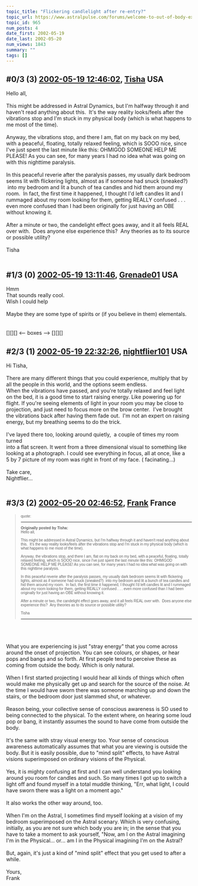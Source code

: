 ```yaml
---
topic_title: "Flickering candlelight after re-entry?"
topic_url: https://www.astralpulse.com/forums/welcome-to-out-of-body-experiences!/flickering-candlelight-after-re-entry
topic_id: 965
num_posts: 4
date_first: 2002-05-19
date_last: 2002-05-20
num_views: 1843
summary: ""
tags: []
---
```


## \#0/3 (3) [2002-05-19 12:46:02](https://www.astralpulse.com/forums/index.php?msg=116703), [Tisha](https://www.astralpulse.com/forums/profile/?u=594) USA ##
<section>
Hello all,
<br>
<br>
This might be addressed in Astral Dynamics, but I'm halfway through it and haven't read anything about this.  It's the way reality looks/feels after the vibrations stop and I'm stuck in my physical body (which is what happens to me most of the time).
<br>
<br>
Anyway, the vibrations stop, and there I am, flat on my back on my bed, with a peaceful, floating, totally relaxed feeling, which is SOOO nice, since I've just spent the last minute like this:
<font face="Impact">
</font>
OHMIGOD SOMEONE HELP ME PLEASE!
<font face="Times New Roman">
</font>
<font color="black">
</font>
As you can see, for many years I had no idea what was going on with this nighttime paralysis.
<br>
<br>
In this peaceful reverie after the paralysis passes, my usually dark bedroom seems lit with flickering lights, almost as if someone had snuck (sneaked?)  into my bedroom and lit a bunch of tea candles and hid them around my room.  In fact, the first time it happened, I thought I'd left candles lit and I rummaged about my room looking for them, getting REALLY confused . . . even more confused than I had been originally for just having an OBE without knowing it.
<br>
<br>
After a minute or two, the candelight effect goes away, and it all feels REAL over with.  Does anyone else experience this?  Any theories as to its source or possible utility?
<br>
<br>
Tisha
<br>
<br>
</section>

## \#1/3 (0) [2002-05-19 13:11:46](https://www.astralpulse.com/forums/index.php?msg=5230), [Grenade01](https://www.astralpulse.com/forums/profile/?u=446) USA ##
<section>
Hmm
<br>
That sounds really cool.
<br>
Wish I could help
<br>
<br>
Maybe they are some type of spirits or (if you believe in them) elementals.
<br>
<br>
<br>
[][][] &lt;-- boxes --&gt; [][][]
</section>

## \#2/3 (1) [2002-05-19 22:32:26](https://www.astralpulse.com/forums/index.php?msg=5250), [nightflier101](https://www.astralpulse.com/forums/profile/?u=495) USA ##
<section>
Hi Tisha,
<br>
<br>
There are many different things that you could experience, multiply that by
<br>
all the people in this world, and the options seem endless.
<br>
When the vibrations have passed, and you're totally relaxed and feel light
<br>
on the bed, it is a good time to start raising energy. Like powering up for
<br>
flight. If you're seeing elements of light in your room you may be close to
<br>
projection, and just need to focus more on the brow center.  I've brought
<br>
the vibrations back after having them fade out.  I'm not an expert on raising
<br>
energy, but my breathing seems to do the trick.
<br>
<br>
I've layed there too, looking around quietly,  a couple of times my room turned
<br>
into a flat screen. It went from a three dimensional visual to something like
<br>
looking at a photograph. I could see everything in focus, all at once, like a
<br>
5 by 7 picture of my room was right in front of my face. ( facinating...)
<br>
<br>
Take care,
<br>
Nightflier...
<br>
<br>
</section>

## \#3/3 (2) [2002-05-20 02:46:52](https://www.astralpulse.com/forums/index.php?msg=5264), [Frank](https://www.astralpulse.com/forums/profile/?u=359) France ##
<section>
<blockquote id="quote">
 <font face='"Arial"' id="quote" size="1">
  quote:
  <hr height="1" id="quote" noshade=""/>
  <b>
   Originally posted by Tisha:
  </b>
  <br>
  Hello all,
  <br>
  <br>
  This might be addressed in Astral Dynamics, but I'm halfway through it and haven't read anything about this.  It's the way reality looks/feels after the vibrations stop and I'm stuck in my physical body (which is what happens to me most of the time).
  <br>
  <br>
  Anyway, the vibrations stop, and there I am, flat on my back on my bed, with a peaceful, floating, totally relaxed feeling, which is SOOO nice, since I've just spent the last minute like this:
  <font face="Impact">
  </font>
  OHMIGOD SOMEONE HELP ME PLEASE!
  <font face="Times New Roman">
  </font>
  <font color="black">
  </font>
  As you can see, for many years I had no idea what was going on with this nighttime paralysis.
  <br>
  <br>
  In this peaceful reverie after the paralysis passes, my usually dark bedroom seems lit with flickering lights, almost as if someone had snuck (sneaked?)  into my bedroom and lit a bunch of tea candles and hid them around my room.  In fact, the first time it happened, I thought I'd left candles lit and I rummaged about my room looking for them, getting REALLY confused . . . even more confused than I had been originally for just having an OBE without knowing it.
  <br>
  <br>
  After a minute or two, the candelight effect goes away, and it all feels REAL over with.  Does anyone else experience this?  Any theories as to its source or possible utility?
  <br>
  <br>
  Tisha
  <br>
  <hr height="1" id="quote" noshade=""/>
 </font>
</blockquote>
<br>
<br>
<br>
What you are experiencing is just "stray energy" that you come across around the onset of projection. You can see colours, or shapes, or hear pops and bangs and so forth. At first people tend to perceive these as coming from outside the body. Which is only natural.
<br>
<br>
When I first started projecting I would hear all kinds of things which often would make me physically get up and search for the source of the noise. At the time I would have sworn there was someone marching up and down the stairs, or the bedroom door just slammed shut, or whatever.
<br>
<br>
Reason being, your collective sense of conscious awareness is SO used to being connected to the physical. To the extent where, on hearing some loud pop or bang, it instantly assumes the sound to have come from outside the body.
<br>
<br>
It's the same with stray visual energy too. Your sense of conscious awareness automatically assumes that what you are viewing is outside the body. But it is easily possible, due to "mind split" effects, to have Astral visions superimposed on ordinary visions of the Physical.
<br>
<br>
Yes, it is mighty confusing at first and I can well understand you looking around you room for candles and such. So many times I got up to switch a light off and found myself in a total muddle thinking, "Err, what light, I could have sworn there was a light on a moment ago."
<br>
<br>
It also works the other way around, too.
<br>
<br>
When I'm on the Astral, I sometimes find myself looking at a vision of my bedroom superimposed on the Astral scenary. Which is very confusing, initially, as you are not sure which body you are in; in the sense that you have to take a moment to ask yourself, "Now, am I on the Astral imagining I'm in the Physical... or... am I in the Physical imagining I'm on the Astral?
<br>
<br>
But, again, it's just a kind of "mind split" effect that you get used to after a while.
<br>
<br>
Yours,
<br>
Frank
<br>
<br>
<br>
<br>
<br>
<br>
<br>
<br>
<br>
<br>
<br>
<br>
<br>
</section>
